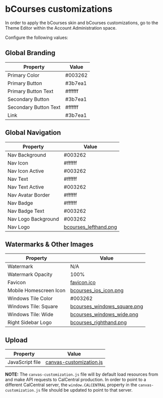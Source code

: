 # bCourses customizations

In order to apply the bCourses skin and bCourses customizations, go to the Theme Editor within the Account Administration space.

Configure the following values:

## Global Branding

| Property              | Value   |
|-----------------------|---------|
| Primary Color         | #003262 |
| Primary Button        | #3b7ea1 |
| Primary Button Text   | #ffffff |
| Secondary Button      | #3b7ea1 |
| Secondary Button Text | #ffffff |
| Link                  | #3b7ea1 |

## Global Navigation

| Property              | Value                          |
|-----------------------|--------------------------------|
| Nav Background        | #003262                        |
| Nav Icon              | #ffffff                        |
| Nav Icon Active       | #003262                        |
| Nav Text              | #ffffff                        |
| Nav Text Active       | #003262                        |
| Nav Avatar Border     | #ffffff                        |
| Nav Badge             | #ffffff                        |
| Nav Badge Text        | #003262                        |
| Nav Logo Background   | #003262                        |
| Nav Logo              | [bcourses_lefthand.png](public/canvas/images/bcourses_lefthand.png) |

## Watermarks & Other Images

| Property               | Value                                |
|------------------------|--------------------------------------|
| Watermark              | N/A                                  |
| Watermark Opacity      | 100%                                 |
| Favicon                | [favicon.ico](public/canvas/images/favicon.ico) |
| Mobile Homescreen Icon | [bcourses_ios_icon.png](public/canvas/images/bcourses_ios_icon.png) |
| Windows Tile Color     | #003262                              |
| Windows Tile: Square   | [bcourses_windows_square.png](public/canvas/images/bcourses_windows_square.png) |
| Windows Tile: Wide     | [bcourses_windows_wide.png](public/canvas/images/bcourses_windows_wide.png) |
| Right Sidebar Logo     | [bcourses_righthand.png](public/canvas/images/bcourses_righthand.png) |

## Upload

| Property               | Value                     |
|----------------------- |---------------------------|
| JavaScript file        | [canvas-customization.js](public/canvas/canvas-customization.js) |

**NOTE:** The `canvas-customization.js` file will by default load resources from and make API requests to CalCentral production. In order to point to a different CalCentral server, the `window.CALCENTRAL` property in the `canvas-customization.js` file should be updated to point to that server.
